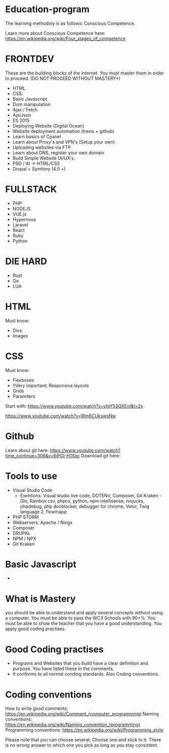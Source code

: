 # Education-program
The learning methodoly is as follows:
Conscious Competence.

Learn more about Conscious Competence here:  https://en.wikipedia.org/wiki/Four_stages_of_competence

# FRONTDEV 

These are the building blocks of the internet. You must master them in order to proceed. (DO NOT PROCEED WITHOUT MASTERY*)
- HTML
- CSS: 
- Basic Javascript
- Dom manipulation
- Ajax / Fetch 
- Api/Json
- ES 2015
- Deploying Website (Digital Ocean)
- Website deployment automation (travis + github) 
- Learn basics of Cpanel
- Learn about Proxy's and VPN's (Setup your own)
- Uploading websites via FTP
- Learn about DNS, register your own domain
- Build Simple Website UI/UX's.
- PSD / AI -> HTML/CSS
- Drupal + Symfony (4.0 +)

# FULLSTACK
- PHP
- NODEJS
- VUE.js
- Hypernova
- Laravel
- React
- Ruby
- Python

# DIE HARD
- Rust
- Go
- LUA

# HTML
Must know:
- Divs
- Images

# CSS

Must know:
- Flexboxes
- !!Very important; Responsive layouts
- Grids
- Paramiters

Start with: 
https://www.youtube.com/watch?v=yfoY53QXEnI&t=2s


https://www.youtube.com/watch?v=Wm6CUkswsNw

# Github

Learn about git here:
https://www.youtube.com/watch?time_continue=306&v=6iPGI-H1Xqc
Download git here:

# Tools to use
- Visual Studio Code 
    - Exentions: Visual studio live code, DOTENV, Composer, Git Kraken - Glo, Rainbox csv, phpcs, python, npm intellisense, ninjucks, phpdebug, php docblocker, debugger for chrome, Vetur, Twig language 2, flowmapp
- PHP STORM
- Webservers: Apache / Ningx
- Composer
- DRUPAL
- NPM / NPX
- Git Kraken



# Basic Javascript
- 



# What is Mastery
you should be able to understand and apply several concepts without using a computer. You must be able to pass the WC3 Schools with 90+%. You must be able to show the teacher that you have a good understanding. You apply good coding practises.

# Good Coding practises
- Programs and Websites that you build have a clear definition and purpose. You have listed these in the comments.
- It conforms to all normal conding standards. Also Coding conventions.

# Coding conventions
How to write good comments; https://en.wikipedia.org/wiki/Comment_(computer_programming)
Naming conventions: https://en.wikipedia.org/wiki/Naming_convention_(programming)
Programming conventions: https://en.wikipedia.org/wiki/Programming_style

Please note that you can choose several; Choose one and stick to it.
There is no wrong answer to which one you pick as long as you stay consistent.

